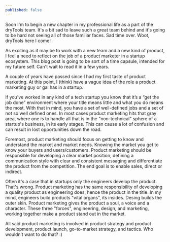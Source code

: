 ```yaml
---
published: false
---
```

Soon I'm to begin a new chapter in my professional life as a part of the dryTools team. It's a bit sad to leave such a great team behind and it's going to be hard not seeing all of those familiar faces. Sad time over. Woot, dryTools here I come!

As exciting as it may be to work with a new team and a new kind of product, I feel a need to reflect on the job of a product marketer in a startup ecosystem. This blog post is going to be sort of a time capsule, intended for my future self. Can't wait to read it in a few years.

A couple of years have passed since I had my first taste of product marketing. At this point, I (think) have a vague idea of the role a product marketing guy or gal has in a startup.

If you've worked in any kind of a tech startup you know that it’s a “get the job done” environment where your title means little and what you do means the most. With that in mind, you have a set of well-defined jobs and a set of not so well defined ones. In most cases product marketing hits that gray area, where one is to handle all that is in the "non-technical" sphere of a startup's business, in its early stages. This can cause a lot of confusion and can result in lost opportunities down the road.

Foremost, product marketing should focus on getting to know and understand the market and market needs. Knowing the market you get to know your buyers and users/customers. Product marketing should be responsible for developing a clear market position, defining a communication style with clear and consistent messaging and differentiate the product from the competition. The end goal is to enable sales, direct or indirect.

Often it's a case that in startups only the engineers develop the product. That's wrong. Product marketing has the same responsibility of developing a quality product as engineering does, hence the product in the title. In my mind, engineers build products "vital organs", its insides. Desing builds the outer skin. Product marketing gives the product a soul, a voice and a character. These three "forces", engineering, design, and marketing, working together make a product stand out in the market.

All said product marketing is involved in product strategy and product development, product launch, go-to-market strategy, and tactics. Who wouldn’t want to do that? :)